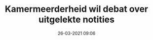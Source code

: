 ---
layout: post
title:  "Kamermeerderheid wil debat over uitgelekte notities"
date: 26-03-2021 09:06
---